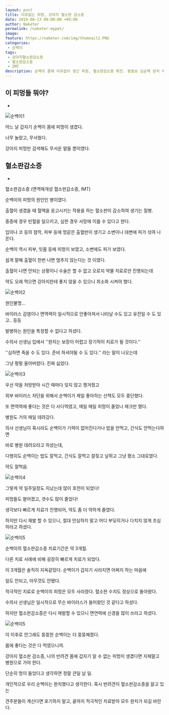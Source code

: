 ```yaml
---
layout: post
title: 이유없는 피멍, 강아지 혈소판 감소증
date: 2019-06-13 00:00:00 +09:00
author: Naketer
permalink: /naketer-mypet/
image:
feature: https://naketer.com/img/thumnail2.PNG
categories:
 - 순백이
tags:
 - 강아지혈소판감소증
 - 혈소판감소증
 - IMT
description: 순백이 몸에 이유없이 생긴 피멍, 혈소판감소증 확진. 뚱뚱보 김순백 완치 이야기.
---
```










 ## 이 피멍들 뭐야?

-



![순백이1](https://lh3.googleusercontent.com/gMDF8NihJ5I0M-_RBDFUL7QcICj4mEHbJVCfzKHElo7WUdQjK7045hFRjN1DPGHubh0wOAlE34h7QkcxVT_ojlWc9SGLsbQkj3RJHXI91TlDTJCDX4y2_MgNyqAXcAUF8sy8JvdB_CxLZgmcLTgSKXBwTWO8rW-viYGkDOrMqoC4YTIEJjUq5sJYyEnLKdLWyaVO9bdZigjin7MUWc9dq_Ep7uMlNSXhQVOg8h0UDLEPDVmf3dtD3usX1kQG4ol6JCYO0Ahag4Rvl6Z-93d_2DRE5KxYNSZ5au9XwMg-t0WRo0BVEjRpubWsDb7tGL2Mrork17aaChCtwhJl6b2ENxguSec7JZEM8OuJLndseD9RzryFX1a_TE26M1W0XlSfKyLkT_P07nNnkAfVDy6KcRcphpsYJ6o2yPWSFsfFHiOquYMp6bdvqLcjXMnHJz_WJfOKIBmh-_M2L4kDQ9c6nu8sjG_lTfJkVU1G0BFJWhScq2Y6HFpCqBC3NqUoreEbCI5frrhDJh_rE8CYal2mZakOs2NAD_4CffyZmkJP00hUjoGSHuBVd2kbqNHAJddX-ZhgIdqgrRBdmVuOtOGtfNiAXxkAKksyUurAEmhnqviqAiwmH0MtyiAGQjJ75s9YgC8MUGSiOiq6OPgkkk2xqJeSgFdB0VB7UGA_JiDkhQG94H0BHby4Ns1GbFPrxWNgQOECzWeXCfLKazXTnq7DX0Yq=w339-h346-no)



어느 날 갑자기 순백이 몸에 피멍이 생겼다.

너무 놀랐고, 무서웠다.

강아지 피멍만 검색해도 무서운 말들 뿐이였다.









## 혈소판감소증

-



혈소판감소증 (면역매개성 혈소판감소증, IMT)

순백이의 피멍의 원인인 병이였다.



출혈이 생겼을 때 혈액을 응고시키는 작용을 하는 혈소판이 감소하여 생기는 질병.

중증에 경우 빈혈을 일으키고, 심한 경우 사망에 이를 수 있다고 한다.

입이나 코 등의 점막, 피부 등에 멍같은 출혈반이 생기고 소변이나 대변에 피가 섞여 나온다.

순백이 역시 피부, 잇몸 등에 피멍이 보였고, 소변에도 피가 보였다.



쉽게 말해 출혈이 한번 나면 멈추지 않는다는 것 이였다.



출혈이 나면 안되는 상황이니 수술은 할 수 없고 오로지 약물 치료로만 진행되는데

약도 오래 먹으면 강아지한테 좋지 않을 수 있으니 최소화 시켜야 했다.



![순백이2](https://lh3.googleusercontent.com/t4EdQlMFVwtRX7hkaOSleyoI1Ns7CeUkHRyISJ1vL8Xg44csa1L2B-SqttsrAcqLc4SqUSiWt1-myVQmbUfQroE61FoYaLMVIiG9-jCqVtfGdef5uh4XCNwzKYR226fvtrKOivfr02AJOIQFfc4VM-7AIFvAKXaQiiteMhy1RHF_6lA3kum8pkdO3OIBrqYKHjLsn4L3giC46OADHgOP81-BNYr6FTWb5Zp_hKQonKlI3ZTy0av0VxjjEbntvR4w3Hc2Rpf4zquCD6xV_uj_O5aPEZSa5KO8M8XZH9J5UBThQW71kO6mAjNIYjtmbj3RYC5PXwma_6wSDtCvkozD1LeRrrmhUneae3E1m6-tm7wYj3WmejGV5uo5yHP1ioruq8MSo_LxLn6PHR88Ch7Ox-oBWS9sWw_1XetfYX27HnbCVjoByRf_dlbqX7OvTfda4LJ0bOVvDDsfbuBV57eLWn9pMFViBZGugg37XnJm5-5LjQH9th3Ms8AfSYu_edcMk6JzisJCN06AZSGgfgn1uDi1roa_GQisLJQqgqG7VwmnlxnJPM3HnDk8pqKY0KBP2eaOkEiKGgwU2PZ9wgneKJXKKJ03VQDeIogLzOl8Vmd1JgkbO--hls4Ntq67po0FJ4_BJNdEzH9ylUwtGglmZgDVaPCDyrJmLgEGZJByatnUxNWoqkX4s2hVRTB9kHMqzmcoSnUR-RMuPzOY0ef4fqWY=w547-h358-no)





원인불명...

바이러스 감염이나 면역력이 일시적으로 안좋아져서 나타날 수도 있고 유전일 수 도 있고.. 등등

발병하는 원인을 특정할 수 없다고 하셨다.

수의사 선생님 입에서 ''완치는 보장이 어렵고 장기적이 치료가 될 것이다.''

''심하면 죽을 수 도 있다. 준비 하셔야될 수 도 있다.'' 라는 말이 나오는데

그냥 펑펑 울어버렸다. 진짜 싫었다.





![순백이3](https://lh3.googleusercontent.com/PJ8iZtzk9jRDl62Dgx9Unhv-ub2w3t3hBEtNloeRwO13EBpzo9s7lYvcRFPGOOZQCLfy_BMH0sFqxN1LoZ6ZbrdPDHEW1kUnNjywpbPKTAc9ZDXUJ84HQ_8RaH7JXexkTFv5GYz3g2A69X_GbP5EZdCSL3tk6fTW3tvywDIc4RDGkqKITMVfUFfZIiacRZo5pkBkeYMR2ct2El83oK3WcFTzsXN7W_Lk-D8Yyi5crADGZzQ-FUsE_kOISGm8B4h06-k-mRZQPLHG5b-YA7cbt91MiRr7dWlIsVjd241DI5wXozuEyVVOme_fkCrqi6myocwwNV7rS5WrRc6B3sYA_3CnIe_barNRsNVxRi5NnfrsMlBe2bzTS7Oh1h-5ACrHH6SS7G99XLzNHL1r7aA3lnhN3eHwO7NtxZtS6lxRqUbRr1u_sN4-ME8nXCkTGdnKvTqooII4xEmwRhIIUlHxjOv2iaylPNWzXfB8bYC_Q03_K6lh89yN4yzSpz4K_gVaM2D8HCPu7CDCfjTx76HSGTD3DgDPhDHzC6OjwCmukmvzsl01KNgFmyn_EHlSiK1hN8TsztZZNrY9WST12JvgntD_g0D8Ltbbw1ZSupa682CLY8rXsLJ7xQOG4p1_ya8s0l3SgwOQlEii1u0T1FtN52sy_isaaPvhOSZAUw9DRv8kc99xr-n1HzNQKns4yiO3GiELOt9sxjE6uCXvc-9MeWj-=w857-h576-no)





우선 약을 처방받아 시간 때마다 잊지 않고 챙겨줬고

외부 바이러스 차단을 위해서 순백이가 제일 좋아하는 산책도 모두 중단했다.

또 면역력에 좋다는 것은 다 사다먹였고, 매일 매일 피멍이 줄었나 체크만 했다.

병원도 거의 매일 데려갔다.



의사 선생님이 혹시라도 순백이가 기력이 없어진다거나 밥을 안먹고, 간식도 안먹는다하면

바로 병원 데려오라고 하셨는데,

다행히도 순백이는 밥도 잘먹고, 간식도 잘먹고 잘짖고 날뛰고 그냥 평소 그대로였다.

약도 잘먹음.





![순백이4](https://lh3.googleusercontent.com/DO3Qo6LUmuzzkRsMWLg5X6RDPC3Wswo6Xa90PsxdHQN_B85eyQv1FgSiOvpb7GOJ_49YAQu1sW4yabBocn9xkgYy1kY3jSk9VPRw65x69VyKagwqASUSFGbbbvWn-8Dyng0uBdfZZMNaeSWI7eoFhfB7iAvSCSYRASr0QQZbPpldDuWRg84065HkhO9imhQPFYN-DrwIqIsnCvVR91Jhs3s1KMzpFJiGt6VgUOHX15TCNOk1U76HE4KpidOoLn2r8REvCmfTQ_AT8wEGldAu7Q6msvXmKJqpDa4shdE0Z6tNzinaCMvuh_va7lowjigX9haLqN8BkqeWzbaMxLF1YVW2xSyhCRRcAxrW3qBDXBcfaSuZhcXdwdeMUTjnBsD-SATw8BNgGxZV_Ub26HlLEZS_ufv_nuqj11JgZhk7IvES0g83-sfld7cDy5vQmt7K78XQfld_Rn9KpH6HrojN8l3BiaGiWAfbFmxxXh5T_4V5pOa7BZjcLLJFUsSEiy9l4BA11t6lvu1Vi1K1kmH4611xokMwSkM3gUlR0mmS6k3ay7r4bKm9zeTlN7BeDfnxo6U3KG23TOjRThMQp9g4nYm8Cz2XLXtFjGjaKSk5CQSLO1S60SqrrR2rqAWvuQIYShfXeQbPy1nOh-wPKpRvuHa6nBw8dzXyA4EQRK0q0o7mg-cmBskgQw_mj3sXNGBMUhpvdk7tCSpnshyCIyWzMmaV=w485-h305-no)





그렇게 약 일주일정도 지났는데 많이 호전이 되었다!

피멍들도 옅어졌고, 갯수도 많이 줄었다!

생각보다 빠르게 치료가 진행되어, 약도 좀 더 약하게 줄였다.

하지만 다시 재발 할 수 있으니, 절대 안심하지 말고 어디 부딪히거나 다치지 않게 조심하라고 하셨다.







![순백이5](https://lh3.googleusercontent.com/ZCkCwhYzl7Z0d9EWCaYn6T7ntjVRg4F_jZQHeKcfVPanlZspxgzGkJELqNCLBl9bdXuulS1EsL7RQdY1OnFfxFO9ifvnk7_D9yJ41JiJSNAWiOsjDAL4gs36n-lkCxffcw711Ps_TbzGwEhT8xXiQ8ObTP5brHHoCj4znVZbyUaJznrAUN-Q6n00CIKfr68SSAYOOSidWWdScKzdtc3HKQjjcULwHijhfFJAIds3YFDllMPDEYRDnzjZQYl137OeZWIJ3bgvAx2u2YQ1wXDXnTC4UIybnbVvd629BJZt083tMVarYz4Jfhjib7TTr2Ho3UnKbvNjllfMugyWRok6mJPV-wp590U-ZIiabt0-w2DFTnWiRYaV7OxxW6ryu65eSodzpkr7yLMY7WRcWulDaChIye8t2Z443-rPKdpFPgUDVWlzkF8v986sIDYdKVg8xnKc9hlvTLJDpLy2Yd2VtA6FzmEdIXhWc6g2e2vgGh6BtR8TUcrY8KxiEUPC8Argo_cZGw66ByeRDTUGCNWmFOJln9kPwEMDgOIAF0_d6buip9CaGdD_mHUJfAQUw9XY2G9H6q8aiUV0_i81jiq4mqtZCZscoEKNZOkpyRy2y94WSitcWN9xRwS8V5rU2kANsweDEHo6XDvcC5tL-IbXhrIAQCCH7oP5I8RRxVevh6LrkKbtUfY_MPgSoMD3Ds5ZgQbj62P0dT9I4vLf97Ygs6th=w454-h305-no)





순백이의 혈소판감소증 치료기간은 약 3개월.

다른 치료 사례에 비해 굉장히 빠르게 치료가 되었다.



이 3개월은 솔직히 지옥같았다. 순백이가 갑자기 사라지면 어쩌지 하는 마음에

일도 안되고, 아무것도 안됐다.



적극적인 치료로 순백이의 피멍은 모두 사라졌다. 혈소판 수치도 정상으로 돌아왔다.

수의사 선생님은 일시적으로 무슨 바이러스가 들어왔던 것 같다고 하셨다.

하지만 혈소판감소증은 다시 재발할 수 있으니 면연력에 신경을 많이 쓰라고 하셨다.





![순백이5](https://lh3.googleusercontent.com/9xVAKEsdM2mjkw2xDjihRwTSjkCLHDWmVIOfHsRPg_KgjR9YpDLO_hYSh9oKziHWK6I73IryVL6ImIZRx_TH--XPkAjwfr0O8lOEFT3dHtx8jq1Vz6tmmbFMSVG_t_2Uj0jJhLm8Kci3895CCbMJoSWe70WNRW5-z8GenCEsxQ2PovDdC_Lc2N1vhaNeq0WD_jwyi5uosVQ0rx2Z-h1IUa1znLDhOxmFmSF7iYl987WMiv8omMXGvOAJEYl90gon7a7D3cgoi4DCjCuaTw4VG1jfKd45BeBKIabLI3VuJyMhQuT0fD-3swiW7ayj6PjFIDE7SzGZQrj9_yNefPmzk7RLEN_QZWMdqHBShUWNWH9wCb2RqGUjk2dqtRCpFAYpZyB3pGCelM51fq1lHUh5M0VhLoG_DNa_DAh92T1X9LQ6vpPNsTYXHgFpRBU8zQkSRu4Szor3yDWg0UhnaFocp36PRCqS725DGUEEk27P5EjrmFMEvKeyD_VlOqffS0kRxyHaLsAycMrja-RBe3GESI4FSiHcH64cBPPEwkCEQAmyaNZ3nK58MOF3d46It4uJXoXB_ToKBfc1c_lTd5Wjoz-N2CZ7P8NtpQTTqHdMwqBQlu_7QC5A4USFu0wLjjuSHNmbNdL8SQGe-0z_BvYiDuEBm1qzUhA9O47-0YZJXqEAWZcMqiT09GuzDsEc_w4DMi9-l5bTJZxX9sOXgBTE78Nu=w492-h346-no)



이 이후로 안그래도 뚱뚱한 순백이는 더 뚱뚱해졌다.

몸에 좋다는 것은 다 먹였으니까.

강아지 혈소판 감소증, 나의 반려견 몸에 갑자기 알 수 없는 피멍이 생겼다면 지체말고 병원으로 가야 한다.

단순히 멍이 들었다고 생각하면 정말 큰일 날 일.

개인적으로 우리 순백이는 완치했다고 생각한다. 혹시 반려견이 혈소판감소증을 앓고 있는

견주분들이 계신다면 포기하지 말고, 끝까지 적극적인 치료받아 모두 완치가 되길 바란다.
